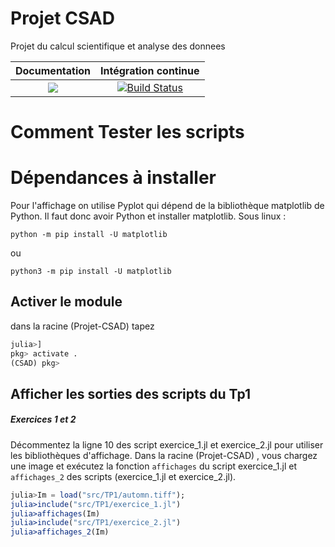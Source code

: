 # Projet CSAD
Projet du calcul scientifique et analyse des donnees


| **Documentation** | **Intégration continue** 
|:-----------------:|:------------------------:
| [![](https://img.shields.io/badge/docs-dev-blue.svg)](https://mathn7.github.io/Projet-CSAD/dev) |[![Build Status](https://travis-ci.com/mathn7/Projet-CSAD.svg?branch=master)](https://travis-ci.com/mathn7/Projet-CSAD)|


# Comment Tester les scripts

# Dépendances à installer
Pour l'affichage on utilise Pyplot qui dépend de la
bibliothèque matplotlib de Python.
Il faut donc avoir Python et installer matplotlib.
Sous linux :
```linux
python -m pip install -U matplotlib
```
ou
```linux
python3 -m pip install -U matplotlib
```

## Activer le module
dans la racine (Projet-CSAD) tapez

```julia
julia>]
pkg> activate .
(CSAD) pkg>
```

## Afficher les sorties des scripts du Tp1
##### Exercices 1 et 2
Décommentez la ligne 10 des script exercice_1.jl et exercice_2.jl
pour utiliser les bibliothèques d'affichage.
Dans la racine (Projet-CSAD) , vous chargez une image et
exécutez la fonction `affichages` du script exercice_1.jl et
`affichages_2` des scripts (exercice_1.jl et exercice_2.jl).

```julia
julia>Im = load("src/TP1/automn.tiff");
julia>include("src/TP1/exercice_1.jl")
julia>affichages(Im)
julia>include("src/TP1/exercice_2.jl")
julia>affichages_2(Im)
```
